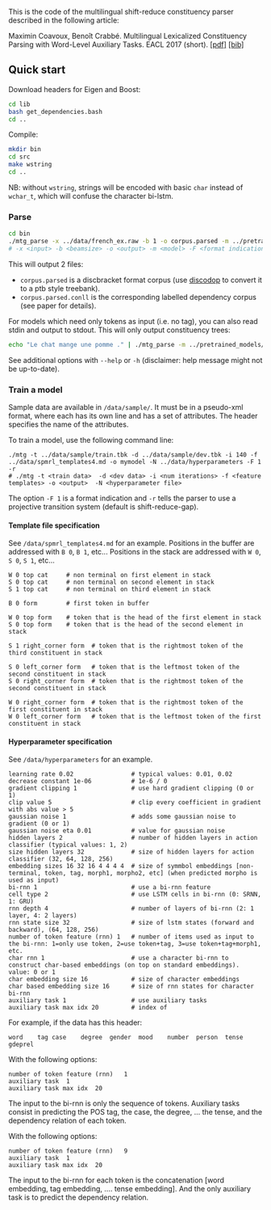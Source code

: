 
This is the code of the multilingual shift-reduce constituency parser described in the following article:

Maximin Coavoux, Benoît Crabbé. Multilingual Lexicalized Constituency Parsing with Word-Level Auxiliary Tasks. EACL 2017 (short). [[pdf]](http://www.aclweb.org/anthology/E/E17/E17-2053.pdf) [[bib]](http://www.aclweb.org/anthology/E/E17/E17-2053.bib)


Quick start
-----------

Download headers for Eigen and Boost:

```bash
cd lib
bash get_dependencies.bash
cd ..
```

Compile:

```bash
mkdir bin
cd src
make wstring
cd ..
```

NB: without `wstring`, strings will be encoded with basic `char` instead
of `wchar_t`, which will confuse the character bi-lstm.


### Parse

```bash
cd bin
./mtg_parse -x ../data/french_ex.raw -b 1 -o corpus.parsed -m ../pretrained_models/FRENCH -F 1
# -x <input> -b <beamsize> -o <output> -m <model> -F <format indication>
```

This will output 2 files:
- `corpus.parsed` is a discbracket format corpus (use [discodop](/home/mcoavoux/Documents/MTG_eacl/mtg/mind_the_gap_v1.1/pretrained_models/)
    to convert it to a ptb style treebank).
- `corpus.parsed.conll` is the corresponding labelled dependency corpus
    (see paper for details).


For models which need only tokens as input (i.e. no tag), you can also
read stdin and output to stdout. This will only output constituency trees:

```bash
echo "Le chat mange une pomme ." | ./mtg_parse -m ../pretrained_models/FRENCH -b 1
```

See additional options with `--help` or `-h` (disclaimer: help message might not be up-to-date).

### Train a model


Sample data are available in `/data/sample/`. It must be in a pseudo-xml
format, where each has its own line and has a set of attributes.
The header specifies the name of the attributes.

To train a model, use the following command line:

    ./mtg -t ../data/sample/train.tbk -d ../data/sample/dev.tbk -i 140 -f ../data/spmrl_templates4.md -o mymodel -N ../data/hyperparameters -F 1 -r
    # ./mtg -t <train data>  -d <dev data> -i <num iterations> -f <feature templates> -o <output>  -N <hyperparameter file>

The option `-F 1` is a format indication and `-r` tells the parser to use a projective
transition system (default is shift-reduce-gap).


#### Template file specification

See `/data/spmrl_templates4.md` for an example.
Positions in the buffer are addressed with `B 0`, `B 1`, etc...
Positions in the stack are addressed with `W 0`, `S 0`, `S 1`, etc...

    W 0 top cat     # non terminal on first element in stack
    S 0 top cat     # non terminal on second element in stack
    S 1 top cat     # non terminal on third element in stack

    B 0 form        # first token in buffer 

    W 0 top form    # token that is the head of the first element in stack
    S 0 top form    # token that is the head of the second element in stack

    S 1 right_corner form  # token that is the rightmost token of the third constituent in stack

    S 0 left_corner form   # token that is the leftmost token of the second constituent in stack
    S 0 right_corner form  # token that is the rightmost token of the second constituent in stack

    W 0 right_corner form  # token that is the rightmost token of the first constituent in stack
    W 0 left_corner form   # token that is the leftmost token of the first constituent in stack

#### Hyperparameter specification

See `/data/hyperparameters` for an example.

    learning rate 0.02                # typical values: 0.01, 0.02
    decrease constant 1e-06           # 1e-6 / 0
    gradient clipping 1               # use hard gradient clipping (0 or 1)
    clip value 5                      # clip every coefficient in gradient with abs value > 5
    gaussian noise 1                  # adds some gaussian noise to gradient (0 or 1)
    gaussian noise eta 0.01           # value for gaussian noise
    hidden layers 2                   # number of hidden layers in action classifier (typical values: 1, 2)
    size hidden layers 32             # size of hidden layers for action classifier (32, 64, 128, 256)
    embedding sizes 16 32 16 4 4 4 4  # size of symmbol embeddings [non-terminal, token, tag, morph1, morpho2, etc] (when predicted morpho is used as input)
    bi-rnn 1                          # use a bi-rnn feature 
    cell type 2                       # use LSTM cells in bi-rnn (0: SRNN, 1: GRU)
    rnn depth 4                       # number of layers of bi-rnn (2: 1 layer, 4: 2 layers)
    rnn state size 32                 # size of lstm states (forward and backward), (64, 128, 256)
    number of token feature (rnn) 1   # number of items used as input to the bi-rnn: 1=only use token, 2=use token+tag, 3=use token+tag+morph1, etc.
    char rnn 1                        # use a character bi-rnn to construct char-based embeddings (on top on standard embeddings). value: 0 or 1
    char embedding size 16            # size of character embeddings
    char based embedding size 16      # size of rnn states for character bi-rnn
    auxiliary task 1                  # use auxiliary tasks
    auxiliary task max idx 20         # index of 


For example, if the data has this header: 
    
    word	tag	case	degree	gender	mood	number	person	tense	gdeprel


With the following options:

    number of token feature (rnn)	1
    auxiliary task	1
    auxiliary task max idx	20

The input to the bi-rnn is only the sequence of tokens. Auxiliary tasks
consist in predicting the POS tag, the case, the degree, ... the tense, and the dependency relation
of each token.


With the following options:

    number of token feature (rnn)	9
    auxiliary task	1
    auxiliary task max idx	20

The input to the bi-rnn for each token is the concatenation [word embedding, tag embedding, .... tense embedding].
And the only auxiliary task is to predict the dependency relation.





